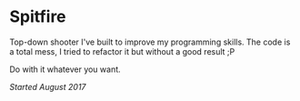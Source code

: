 # Spitfire

Top-down shooter I've built to improve my programming skills. The code is a
total mess, I tried to refactor it but without a good result ;P

Do with it whatever you want.

_Started August 2017_
